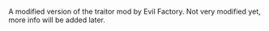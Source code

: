 A modified version of the traitor mod by Evil Factory. Not very modified yet, more info will be added later.
